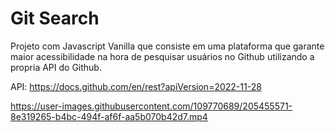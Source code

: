 # Git Search

Projeto com Javascript Vanilla que consiste em uma plataforma que garante maior acessibilidade na hora de pesquisar usuários no Github utilizando a propria API do Github.

API: https://docs.github.com/en/rest?apiVersion=2022-11-28

https://user-images.githubusercontent.com/109770689/205455571-8e319265-b4bc-494f-af6f-aa5b070b42d7.mp4


